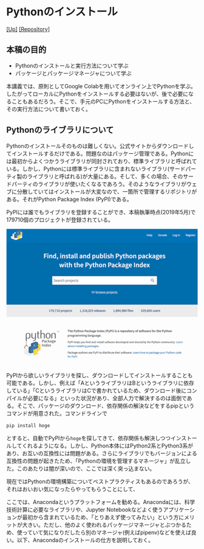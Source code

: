 # Pythonのインストール

[[Up]](../index.html)
[[Repository]](https://github.com/kaityo256/python_zero)

## 本稿の目的

* Pythonのインストールと実行方法について学ぶ
* パッケージとパッケージマネージャについて学ぶ

本講義では、原則としてGoogle Colabを用いてオンライン上でPythonを学ぶ。したがってローカルにPythonをインストールする必要はないが、後で必要になることもあるだろう。そこで、手元のPCにPythonをインストールする方法と、その実行方法について書いておく。

## Pythonのライブラリについて

Pythonのインストールそのものは難しくない。公式サイトからダウンロードしてインストールするだけである。問題なのはパッケージ管理である。Pythonには最初からよくつかうライブラリが同封されており、標準ライブラリと呼ばれている。しかし、Pythonには標準ライブラリに含まれないライブラリ(サードパーティ製のライブラリと呼ばれる)が大量にある。そして、多くの場合、そのサードパーティのライブラリが使いたくなるであろう。そのようなライブラリがウェブに分散していてはインストールが大変なので、一箇所で管理するリポジトリがある。それがPython Package Index (PyPI)である。

PyPIには誰でもライブラリを登録することができ、本稿執筆時点(2019年5月)で179710個のプロジェクトが登録されている。

![PyPI](fig/pypi.png)

PyPIから欲しいライブラリを探し、ダウンロードしてインストールすることも可能である。しかし、例えば「AというライブラリはBというライブラリに依存している」「CというライブラリはCで書かれているため、ダウンロード後にコンパイルが必要になる」といった状況があり、全部人力で解決するのは面倒である。そこで、パッケージのダウンロード、依存関係の解決などをするpipというコマンドが用意された。コマンドラインで

```sh
pip install hoge
```

とすると、自動でPyPIから`hoge`を探してきて、依存関係も解決しつつインストールしてくれるようになる。しかし、Python本体にはPython2系とPython3系があり、お互いの互換性には問題がある。さらにライブラリでもバージョンによる互換性の問題が起きたため、「Pythonの環境を管理するマネージャ」が乱立した。このあたりは闇が深いので、ここでは深く突っ込まない。

現在ではPythonの環境構築についてベストプラクティスもあるのであろうが、それはおいおい気になったらやってもらうことにして、

ここでは、Anacondaというプラットフォームを勧める。Anacondaには、科学技術計算に必要なライブラリや、Jupyter Notebookなどよく使うアプリケーションが最初から含まれているため、「とりあえず使ってみたい」という方にメリットが大きい。ただし、他のよく使われるパッケージマネージャとぶつかるため、使っていて気になりだしたら別のマネージャ(例えばpipenv)などを使えば良い。以下、Anacondaのインストールの仕方を説明しておく。